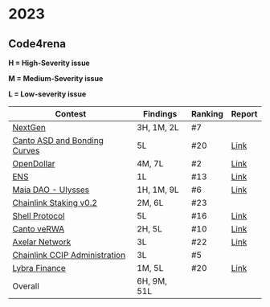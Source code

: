 # 2023

## Code4rena

**H = High-Severity issue**

**M = Medium-Severity issue**

**L = Low-severity issue**

| Contest                                                                                                                                                                      | Findings    | Ranking | Report                                |
|------------------------------------------------------------------------------------------------------------------------------------------------------------------------------|-------------|---------|---------------------------------------|
| [NextGen](https://code4rena.com/audits/2023-10-nextgen#top)                                                                                                                  | 3H, 1M, 2L  | #7      |                                       |
| [Canto ASD and Bonding Curves](https://code4rena.com/contests/2023-11-canto-application-specific-dollars-and-bonding-curves-for-1155s#top)                                   | 5L          | #20     |               [Link](./code4rena/2023-11-cantoasd.md)                        |
| [OpenDollar](https://code4rena.com/contests/2023-10-open-dollar#top)                                                                                                         | 4M, 7L      | #2      |        [Link](./code4rena/2023-10-opendollar.md)                               |
| [ENS](https://code4rena.com/contests/2023-10-ens#top)                                                                                                                        | 1L          | #13     | [Link](./code4rena/2023-10-ens.md)    |
| [Maia DAO - Ulysses](https://code4rena.com/contests/2023-09-maia-dao-ulysses#top)                                                                                            | 1H, 1M, 9L  | #6      | [Link](./code4rena/2023-09-maia.md)   |
| [Chainlink Staking v0.2](https://code4rena.com/contests/2023-08-chainlink-staking-v02#top)                                                                                   | 2M, 6L      | #23     |                                       |
| [Shell Protocol](https://code4rena.com/contests/2023-08-shell-protocol#top)                                                                                                  | 5L          | #16     | [Link](./code4rena/2023-08-shell.md)  |
| [Canto veRWA](https://code4rena.com/contests/2023-08-verwa#top)                                                                                                              | 2H, 5L      | #10     | [Link](./code4rena/2023-08-verwa.md)  |
| [Axelar Network](https://code4rena.com/contests/2023-07-axelar-network#top)                                                                                                  | 3L          | #22     | [Link](./code4rena/2023-07-axelar.md) |
| [Chainlink CCIP Administration](https://code4rena.com/contests/2023-07-chainlink-cross-chain-contract-administration-multi-signature-contract-timelock-and-call-proxies#top) | 3L          | #5      |                                       |
| [Lybra Finance](https://code4rena.com/contests/2023-06-lybra-finance#top)                                                                                                    | 1M, 5L      | #20     | [Link](./code4rena/2023-06-lybra.md)  |
| Overall                                                                                                                                                                      | 6H, 9M, 51L |         |                                       |